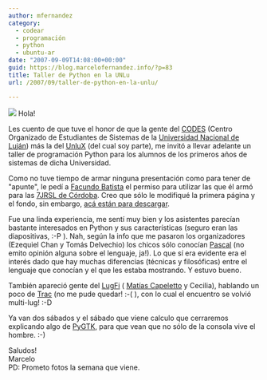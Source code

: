 ```yaml
---
author: mfernandez
category:
  - codear
  - programación
  - python
  - ubuntu-ar
date: "2007-09-09T14:08:00+00:00"
guid: https://blog.marcelofernandez.info/?p=83
title: Taller de Python en la UNLu
url: /2007/09/taller-de-python-en-la-unlu/

---
```

[![](http://3.bp.blogspot.com/_nDZ247g0qSM/RuQBIZaDcRI/AAAAAAAAALA/iBg54GRqM5w/s320/Logo.gif)](http://3.bp.blogspot.com/_nDZ247g0qSM/RuQBIZaDcRI/AAAAAAAAALA/iBg54GRqM5w/s1600-h/Logo.gif) Hola!

Les cuento de que tuve el honor de que la gente del [CODES](http://www.codes-unlu.com.ar/) (Centro Organizado de Estudiantes de Sistemas de la [Universidad Nacional de Luján](http://www.unlu.edu.ar/)) más la del [UnluX](http://www.unlux.com.ar/) (del cual soy parte), me invitó a llevar adelante un taller de programación Python para los alumnos de los primeros años de sistemas de dicha Universidad.

Como no tuve tiempo de armar ninguna presentación como para tener de "apunte", le pedí a [Facundo Batista](http://www.taniquetil.com.ar/plog/) el permiso para utilizar las que él armó para las [7JRSL de Córdoba](http://jornadas.grulic.org.ar/7/). Creo que sólo le modifiqué la primera página y el fondo, sin embargo, [acá están para descargar](http://www.unlux.com.ar/doc/intro-python-unlu.odp).

Fue una linda experiencia, me sentí muy bien y los asistentes parecían bastante interesados en Python y sus características (seguro eran las diapositivas, :-P ). Nah, según la info que me pasaron los organizadores (Ezequiel Chan y Tomás Delvechio) los chicos sólo conocían [Pascal](http://es.wikipedia.org/wiki/Lenguaje_de_programaci%C3%B3n_Pascal) (no emito opinión alguna sobre el lenguaje, ja!). Lo que sí era evidente era el interés dado que hay muchas diferencias (técnicas y filosóficas) entre el lenguaje que conocían y el que les estaba mostrando. Y estuvo bueno.

También apareció gente del [LugFi](http://www.lug.fi.uba.ar/) ( [Matías Capeletto](http://argcpp.blogspot.com/) y Cecilia), hablando un poco de [Trac](http://trac.edgewall.org/) (no me pude quedar! :-( ), con lo cual el encuentro se volvió multi-lug! :-D

Ya van dos sábados y el sábado que viene calculo que cerraremos explicando algo de [PyGTK](http://www.pygtk.org/), para que vean que no sólo de la consola vive el hombre. :-)

Saludos!  
Marcelo  
PD: Prometo fotos la semana que viene.

